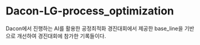 # Dacon-LG-process_optimization
Dacon에서 진행하는 AI를 활용한 공정최적화 경진대회에서 제공한 base_line을 기반으로 개선하여 경진대회에 참가한 기록들이다.
